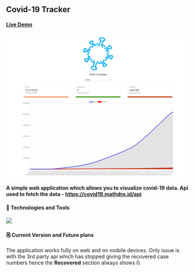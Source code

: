 ## Covid-19 Tracker 
#### [Live Demo](https://supratikr.github.io/covid-tracker/)
![Screenshot](./screenshots/Covid_19_Tracker.png)

**A simple web application which allows you to visualize covid-19 data. Api used to fetch the data - https://covid19.mathdro.id/api**

#### :wrench: Technologies and Tools
![](https://img.shields.io/badge/Code-React-informational?style=flat&logo=react&logoColor=white&color=2bbc8a)

#### :spiral_notepad: Current Version and Future plans
The application works fully on web and on mobile devices. Only issue is with the 3rd party api which has stopped giving the recovered case numbers hence the **Recovered** section always shows 0.